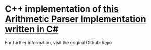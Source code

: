 # C++ implementation of [this Arithmetic Parser Implementation written in C#](https://github.com/Tomyk9991/ArithmeticParser)

For further information, visit the original Github-Repo